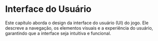 # Interface do Usuário

Este capítulo aborda o design da interface do usuário (UI) do jogo. Ele descreve a navegação, os elementos visuais e a experiência do usuário, garantindo que a interface seja intuitiva e funcional.

